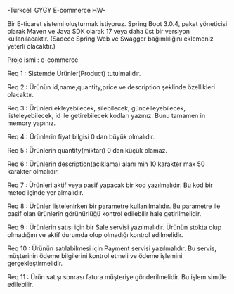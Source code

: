 -Turkcell GYGY E-commerce HW-

Bir E-ticaret sistemi oluşturmak istiyoruz. Spring Boot 3.0.4, paket yöneticisi olarak Maven ve Java SDK olarak 17 veya daha üst bir versiyon kullanılacaktır. (Sadece Spring Web ve Swagger bağımlılığını eklemeniz yeterli olacaktır.)

Proje ismi : e-commerce

Req 1 : Sistemde Ürünler(Product) tutulmalıdır.

Req 2 : Ürünün id,name,quantity,price ve description şeklinde özellikleri olacaktır.

Req 3 : Ürünleri ekleyebilecek, silebilecek, güncelleyebilecek, listeleyebilecek, id ile getirebilecek kodları yazınız. Bunu tamamen in memory yapınız.

Req 4 : Ürünlerin fiyat bilgisi 0 dan büyük olmalıdır.

Req 5 : Ürünlerin quantity(miktarı) 0 dan küçük olamaz.

Req 6 : Ürünlerin description(açıklama) alanı min 10 karakter max 50 karakter olmalıdır.

Req 7 : Ürünleri aktif veya pasif yapacak bir kod yazılmalıdır. Bu kod bir metod içinde yer almalıdır.

Req 8 : Ürünler listelenirken bir parametre kullanılmalıdır. Bu parametre ile pasif olan ürünlerin görünürlüğü kontrol edilebilir hale getirilmelidir.

Req 9 : Ürünlerin satışı için bir Sale servisi yazılmalıdır. Ürünün stokta olup olmadığını ve aktif durumda olup olmadığı kontrol edilmelidir.

Req 10 : Ürünün satılabilmesi için Payment servisi yazılmalıdır. Bu servis, müşterinin ödeme bilgilerini kontrol etmeli ve ödeme işlemini gerçekleştirmelidir.

Req 11 : Ürün satışı sonrası fatura müşteriye gönderilmelidir. Bu işlem simüle edilebilir.
